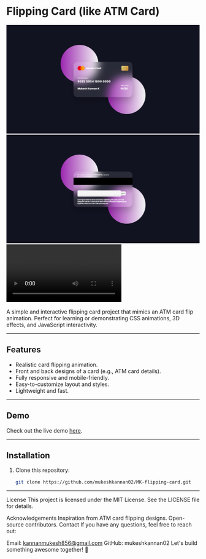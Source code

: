 # Flipping Card (like ATM Card)

![Preview](/Asserts/Screenshot-Front.PNG)
![Preview](/Asserts/Screenshot-back.PNG)
![Preview](/Asserts/ScreenRecord.mp4)

A simple and interactive flipping card project that mimics an ATM card flip animation. Perfect for learning or demonstrating CSS animations, 3D effects, and JavaScript interactivity.

---

## Features

- Realistic card flipping animation.
- Front and back designs of a card (e.g., ATM card details).
- Fully responsive and mobile-friendly.
- Easy-to-customize layout and styles.
- Lightweight and fast.

---

## Demo

Check out the live demo [here](https://mk-flipping-card.netlify.app/).

---

## Installation

1. Clone this repository:
   ```bash
   git clone https://github.com/mukeshkannan02/MK-flipping-card.git

---

License
This project is licensed under the MIT License. See the LICENSE file for details.

Acknowledgements
Inspiration from ATM card flipping designs.
Open-source contributors.
Contact
If you have any questions, feel free to reach out:

Email: kannanmukesh856@gmail.com
GitHub: mukeshkannan02
Let's build something awesome together! 🚀
